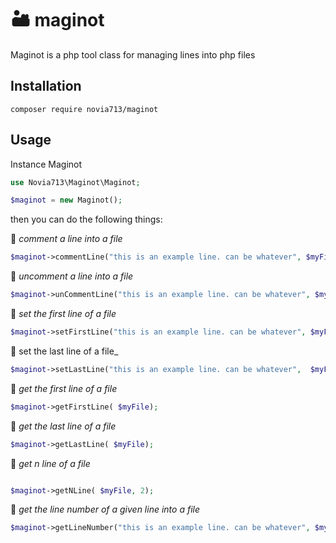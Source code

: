 # 🏜 maginot
Maginot is a php tool class for managing lines into php files

## Installation
`composer require novia713/maginot`

## Usage
Instance Maginot
```php
use Novia713\Maginot\Maginot;

$maginot = new Maginot();
````

then you can do the following things:

 📍 _comment a line into a file_
 ```php
 $maginot->commentLine("this is an example line. can be whatever", $myFile);
 ```
 📍 _uncomment a line into a file_
 ```php
$maginot->unCommentLine("this is an example line. can be whatever", $myFile));
 ```
 📍 _set the first line of a file_
 ```php
$maginot->setFirstLine("this is an example line. can be whatever", $myFile));
 ```
 📍 set the last line of a file_
 ```php
$maginot->setLastLine("this is an example line. can be whatever",  $myFile);
 ``` 
 📍 _get the first line of a file_
 ```php
$maginot->getFirstLine( $myFile);
 ```
 📍 _get the last line of a file_
 ```php
$maginot->getLastLine( $myFile);
```

 📍 _get n line of a file_
 ```php

$maginot->getNLine( $myFile, 2);
 ```

 📍 _get the line number of a given line into a file_
 ```php
$maginot->getLineNumber("this is an example line. can be whatever", $myFile);
```
